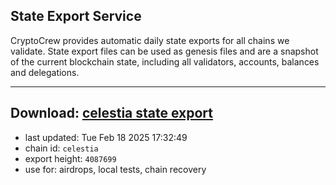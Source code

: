 ## State Export Service
CryptoCrew provides automatic daily state exports for all chains we validate. State export files can be used as genesis files and are a snapshot of the current blockchain state, including all validators, accounts, balances and delegations.

---
**Download: [celestia state export](https://dl-eu2.ccvalidators.com/SERVICE/celestia/celestia_export_4087699.json)**
---

- last updated: Tue Feb 18 2025 17:32:49
- chain id: `celestia`
- export height: `4087699`
- use for: airdrops, local tests, chain recovery
